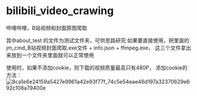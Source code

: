 # bilibili_video_crawing
哔哩哔哩，B站视频和封面原图爬取

其中about_test 的文件为测试文件夹，可供思路研究
如果要直接使用，把里面的jm_cmd_B站视频封面爬取.exe文件 + info.json + ffmpeg.exe，
这三个文件拿出来放到一个文件夹里面就可以正常使用

使用时，如果不添加cookie，则下载的视频质量最高只有480P，
添加cookie的方法：
![8ca1e6e24159a5427e9961a42e93f77f_74c5e54eae46d197a32370629e692c108a79400e](https://user-images.githubusercontent.com/66453249/211441821-2e0b58ce-8c15-4886-b3b6-068e3a75ebcb.png)
